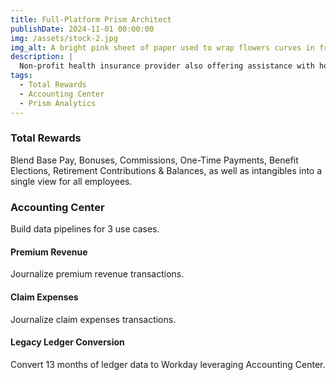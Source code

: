 ```yaml
---
title: Full-Platform Prism Architect
publishDate: 2024-11-01 00:00:00
img: /assets/stock-2.jpg
img_alt: A bright pink sheet of paper used to wrap flowers curves in front of rich blue background
description: |
  Non-profit health insurance provider also offering assistance with housing, job training, and other programs.
tags:
  - Total Rewards
  - Accounting Center
  - Prism Analytics
---
```


### Total Rewards

Blend Base Pay, Bonuses, Commissions, One-Time Payments, Benefit Elections, Retirement Contributions & Balances, as well as intangibles into a single view for all employees.

### Accounting Center

Build data pipelines for 3 use cases.

#### Premium Revenue

Journalize premium revenue transactions.

#### Claim Expenses

Journalize claim expenses transactions.

#### Legacy Ledger Conversion

Convert 13 months of ledger data to Workday leveraging Accounting Center.